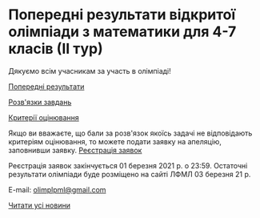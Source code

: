 # Попередні результати відкритої олімпіади з математики для 4-7 класів (ІІ тур)

Дякуємо всім учасникам за участь в олімпіаді!

[Попередні результати](/images/blog/попередні-результати-відкритої-олімпіади-з-математики-для-4/попередні-результати-2-тур-20-21.jpg)

[Розв'язки завдань](/files/blog/попередні-результати-відкритої-олімпіади-з-математики-для-4/текст_з_розвязками_4_7_лютий_2020_21_іі_тур.pdf)

[Критерії оцінювання](/files/blog/попередні-результати-відкритої-олімпіади-з-математики-для-4/критерії_оцінювання_4-7кл_лютий_2021_іі_тур.pdf)

Якщо ви вважаєте, що бали за розв'язок якоїсь задачі не відповідають критеріям оцінювання, то можете подати заявку на апеляцію, заповнивши заявку.
[Реєстрація заявок](https://docs.google.com/forms/d/10DBu7fX_uh8jNkEbuYNhO3lVZ4_MiSGcIkdsCmRe2TM/edit?gxids=7628)

Реєстрація заявок закінчується 01 березня 2021 р. о 23:59.
Остаточні результати олімпіади буде розміщено на сайті ЛФМЛ 03 березня 21 р.

E-mail: [olimplpml@gmail.com](mailto:olimplpml@gmail.com)

[Читати усі новини](/news)
